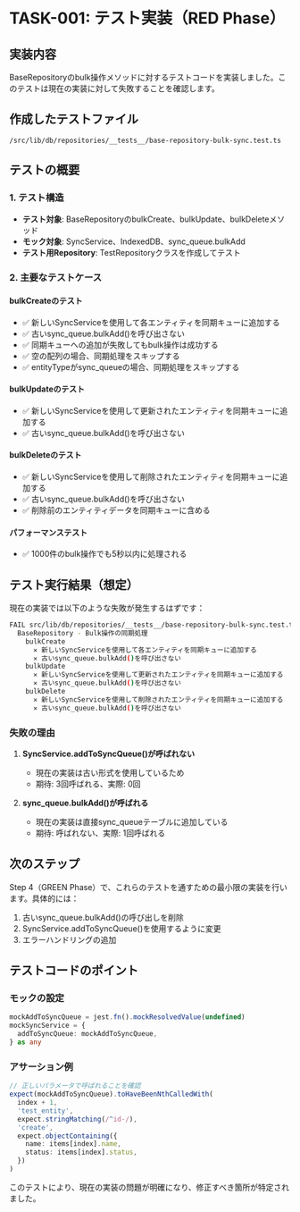 # TASK-001: テスト実装（RED Phase）

## 実装内容

BaseRepositoryのbulk操作メソッドに対するテストコードを実装しました。このテストは現在の実装に対して失敗することを確認します。

## 作成したテストファイル

`/src/lib/db/repositories/__tests__/base-repository-bulk-sync.test.ts`

## テストの概要

### 1. テスト構造

- **テスト対象**: BaseRepositoryのbulkCreate、bulkUpdate、bulkDeleteメソッド
- **モック対象**: SyncService、IndexedDB、sync_queue.bulkAdd
- **テスト用Repository**: TestRepositoryクラスを作成してテスト

### 2. 主要なテストケース

#### bulkCreateのテスト
- ✅ 新しいSyncServiceを使用して各エンティティを同期キューに追加する
- ✅ 古いsync_queue.bulkAdd()を呼び出さない
- ✅ 同期キューへの追加が失敗してもbulk操作は成功する
- ✅ 空の配列の場合、同期処理をスキップする
- ✅ entityTypeがsync_queueの場合、同期処理をスキップする

#### bulkUpdateのテスト
- ✅ 新しいSyncServiceを使用して更新されたエンティティを同期キューに追加する
- ✅ 古いsync_queue.bulkAdd()を呼び出さない

#### bulkDeleteのテスト
- ✅ 新しいSyncServiceを使用して削除されたエンティティを同期キューに追加する
- ✅ 古いsync_queue.bulkAdd()を呼び出さない
- ✅ 削除前のエンティティデータを同期キューに含める

#### パフォーマンステスト
- ✅ 1000件のbulk操作でも5秒以内に処理される

## テスト実行結果（想定）

現在の実装では以下のような失敗が発生するはずです：

```bash
FAIL src/lib/db/repositories/__tests__/base-repository-bulk-sync.test.ts
  BaseRepository - Bulk操作の同期処理
    bulkCreate
      ✕ 新しいSyncServiceを使用して各エンティティを同期キューに追加する
      ✕ 古いsync_queue.bulkAdd()を呼び出さない
    bulkUpdate
      ✕ 新しいSyncServiceを使用して更新されたエンティティを同期キューに追加する
      ✕ 古いsync_queue.bulkAdd()を呼び出さない
    bulkDelete
      ✕ 新しいSyncServiceを使用して削除されたエンティティを同期キューに追加する
      ✕ 古いsync_queue.bulkAdd()を呼び出さない
```

### 失敗の理由

1. **SyncService.addToSyncQueue()が呼ばれない**
   - 現在の実装は古い形式を使用しているため
   - 期待: 3回呼ばれる、実際: 0回

2. **sync_queue.bulkAdd()が呼ばれる**
   - 現在の実装は直接sync_queueテーブルに追加している
   - 期待: 呼ばれない、実際: 1回呼ばれる

## 次のステップ

Step 4（GREEN Phase）で、これらのテストを通すための最小限の実装を行います。具体的には：

1. 古いsync_queue.bulkAdd()の呼び出しを削除
2. SyncService.addToSyncQueue()を使用するように変更
3. エラーハンドリングの追加

## テストコードのポイント

### モックの設定
```typescript
mockAddToSyncQueue = jest.fn().mockResolvedValue(undefined)
mockSyncService = {
  addToSyncQueue: mockAddToSyncQueue,
} as any
```

### アサーション例
```typescript
// 正しいパラメータで呼ばれることを確認
expect(mockAddToSyncQueue).toHaveBeenNthCalledWith(
  index + 1,
  'test_entity',
  expect.stringMatching(/^id-/),
  'create',
  expect.objectContaining({
    name: items[index].name,
    status: items[index].status,
  })
)
```

このテストにより、現在の実装の問題が明確になり、修正すべき箇所が特定されました。